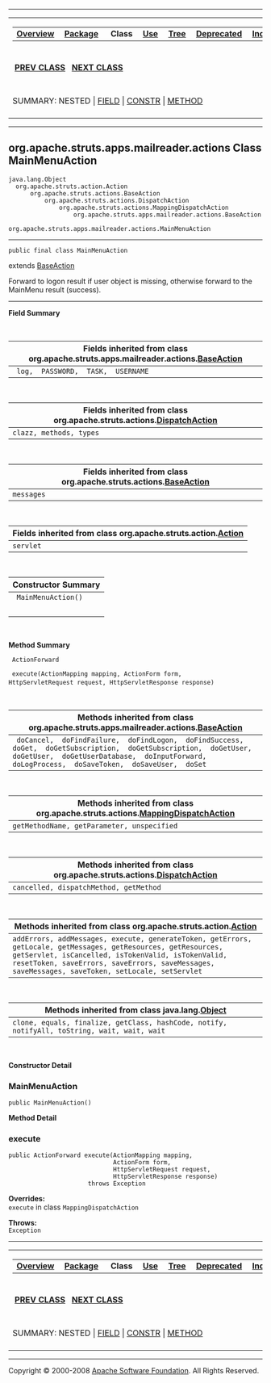 ------------------------------------------------------------------------

<span id="navbar_top"></span> [](#skip-navbar_top "Skip navigation links")

<table>
<colgroup>
<col width="50%" />
<col width="50%" />
</colgroup>
<tbody>
<tr class="odd">
<td align="left"><span id="navbar_top_firstrow"></span>
<table>
<tbody>
<tr class="odd">
<td align="left"><a href="../../../../../../overview-summary.html.md"><strong>Overview</strong></a> </td>
<td align="left"><a href="package-summary.html.md"><strong>Package</strong></a> </td>
<td align="left"> <strong>Class</strong> </td>
<td align="left"><a href="class-use/MainMenuAction.html.md"><strong>Use</strong></a> </td>
<td align="left"><a href="package-tree.html.md"><strong>Tree</strong></a> </td>
<td align="left"><a href="../../../../../../deprecated-list.html.md"><strong>Deprecated</strong></a> </td>
<td align="left"><a href="../../../../../../index-all.html.md"><strong>Index</strong></a> </td>
<td align="left"><a href="../../../../../../help-doc.html.md"><strong>Help</strong></a> </td>
</tr>
</tbody>
</table></td>
<td align="left"></td>
</tr>
<tr class="even">
<td align="left"> <a href="../../../../../../org/apache/struts/apps/mailreader/actions/LogonAction.html.md" title="class in org.apache.struts.apps.mailreader.actions"><strong>PREV CLASS</strong></a>   <a href="../../../../../../org/apache/struts/apps/mailreader/actions/RegistrationAction.html" title="class in org.apache.struts.apps.mailreader.actions"><strong>NEXT CLASS</strong></a></td>
<td align="left"><a href="../../../../../../index.html.md?org/apache/struts/apps/mailreader/actions/MainMenuAction.html"><strong>FRAMES</strong></a>    <a href="MainMenuAction.html"><strong>NO FRAMES</strong></a>    
<a href="../../../../../../allclasses-noframe.html.md"><strong>All Classes</strong></a></td>
</tr>
<tr class="odd">
<td align="left">SUMMARY: NESTED | <a href="#fields_inherited_from_class_org.apache.struts.apps.mailreader.actions.BaseAction">FIELD</a> | <a href="#constructor_summary">CONSTR</a> | <a href="#method_summary">METHOD</a></td>
<td align="left">DETAIL: FIELD | <a href="#constructor_detail">CONSTR</a> | <a href="#method_detail">METHOD</a></td>
</tr>
</tbody>
</table>

<span id="skip-navbar_top"></span>

------------------------------------------------------------------------

org.apache.struts.apps.mailreader.actions
 Class MainMenuAction
-----------------------------------------

    java.lang.Object
      org.apache.struts.action.Action
          org.apache.struts.actions.BaseAction
              org.apache.struts.actions.DispatchAction
                  org.apache.struts.actions.MappingDispatchAction
                      org.apache.struts.apps.mailreader.actions.BaseAction
                          org.apache.struts.apps.mailreader.actions.MainMenuAction

------------------------------------------------------------------------

    public final class MainMenuAction

extends [BaseAction](../../../../../../org/apache/struts/apps/mailreader/actions/BaseAction.html.md "class in org.apache.struts.apps.mailreader.actions")

Forward to logon result if user object is missing, otherwise forward to the MainMenu result (success).

------------------------------------------------------------------------

<span id="field_summary"></span>

**Field Summary**

 <span id="fields_inherited_from_class_org.apache.struts.apps.mailreader.actions.BaseAction"></span>

| **Fields inherited from class org.apache.struts.apps.mailreader.actions.[BaseAction](../../../../../../org/apache/struts/apps/mailreader/actions/BaseAction.html.md "class in org.apache.struts.apps.mailreader.actions")** |
|--------------------------------------------------------------------------------------------------------------------------------------------------------------------------------------------------------------------------|
| ` log,  PASSWORD,  TASK,  USERNAME`                                                                                                                                                                                      |

 <span id="fields_inherited_from_class_org.apache.struts.actions.DispatchAction"></span>

| **Fields inherited from class org.apache.struts.actions.[DispatchAction](http://struts.apache.org/apidocs/org/apache/struts/actions/DispatchAction.html.md?is-external=true "class or interface in org.apache.struts.actions")** |
|-------------------------------------------------------------------------------------------------------------------------------------------------------------------------------------------------------------------------------|
| `clazz, methods, types`                                                                                                                                                                                                       |

 <span id="fields_inherited_from_class_org.apache.struts.actions.BaseAction"></span>

| **Fields inherited from class org.apache.struts.actions.[BaseAction](http://struts.apache.org/apidocs/org/apache/struts/actions/BaseAction.html.md?is-external=true "class or interface in org.apache.struts.actions")** |
|-----------------------------------------------------------------------------------------------------------------------------------------------------------------------------------------------------------------------|
| `messages`                                                                                                                                                                                                            |

 <span id="fields_inherited_from_class_org.apache.struts.action.Action"></span>

| **Fields inherited from class org.apache.struts.action.[Action](http://struts.apache.org/apidocs/org/apache/struts/action/Action.html.md?is-external=true "class or interface in org.apache.struts.action")** |
|------------------------------------------------------------------------------------------------------------------------------------------------------------------------------------------------------------|
| `servlet`                                                                                                                                                                                                  |

  <span id="constructor_summary"></span>

| **Constructor Summary** |
|-------------------------|
| ` MainMenuAction()`     
                          |

  <span id="method_summary"></span>

**Method Summary**

` ActionForward`

` execute(ActionMapping mapping, ActionForm form, HttpServletRequest request, HttpServletResponse response)`
            

 <span id="methods_inherited_from_class_org.apache.struts.apps.mailreader.actions.BaseAction"></span>

| **Methods inherited from class org.apache.struts.apps.mailreader.actions.[BaseAction](../../../../../../org/apache/struts/apps/mailreader/actions/BaseAction.html.md "class in org.apache.struts.apps.mailreader.actions")** |
|---------------------------------------------------------------------------------------------------------------------------------------------------------------------------------------------------------------------------|
| ` doCancel,  doFindFailure,  doFindLogon,  doFindSuccess,  doGet,  doGetSubscription,  doGetSubscription,  doGetUser,  doGetUser,  doGetUserDatabase,  doInputForward,  doLogProcess,  doSaveToken,  doSaveUser,  doSet`  |

 <span id="methods_inherited_from_class_org.apache.struts.actions.MappingDispatchAction"></span>

| **Methods inherited from class org.apache.struts.actions.[MappingDispatchAction](http://struts.apache.org/apidocs/org/apache/struts/actions/MappingDispatchAction.html.md?is-external=true "class or interface in org.apache.struts.actions")** |
|----------------------------------------------------------------------------------------------------------------------------------------------------------------------------------------------------------------------------------------------|
| `getMethodName, getParameter, unspecified`                                                                                                                                                                                                   |

 <span id="methods_inherited_from_class_org.apache.struts.actions.DispatchAction"></span>

| **Methods inherited from class org.apache.struts.actions.[DispatchAction](http://struts.apache.org/apidocs/org/apache/struts/actions/DispatchAction.html.md?is-external=true "class or interface in org.apache.struts.actions")** |
|--------------------------------------------------------------------------------------------------------------------------------------------------------------------------------------------------------------------------------|
| `cancelled, dispatchMethod, getMethod`                                                                                                                                                                                         |

 <span id="methods_inherited_from_class_org.apache.struts.action.Action"></span>

| **Methods inherited from class org.apache.struts.action.[Action](http://struts.apache.org/apidocs/org/apache/struts/action/Action.html.md?is-external=true "class or interface in org.apache.struts.action")**                                                            |
|------------------------------------------------------------------------------------------------------------------------------------------------------------------------------------------------------------------------------------------------------------------------|
| `addErrors, addMessages, execute, generateToken, getErrors, getLocale, getMessages, getResources, getResources, getServlet, isCancelled, isTokenValid, isTokenValid, resetToken, saveErrors, saveErrors, saveMessages, saveMessages, saveToken, setLocale, setServlet` |

 <span id="methods_inherited_from_class_java.lang.Object"></span>

| **Methods inherited from class java.lang.[Object](http://java.sun.com/j2se/1.4.2/docs/api/java/lang/Object.html.md?is-external=true "class or interface in java.lang")** |
|-----------------------------------------------------------------------------------------------------------------------------------------------------------------------|
| `clone, equals, finalize, getClass, hashCode, notify, notifyAll, toString, wait, wait, wait`                                                                          |

 

<span id="constructor_detail"></span>

**Constructor Detail**

### MainMenuAction

    public MainMenuAction()

<span id="method_detail"></span>

**Method Detail**

### execute

    public ActionForward execute(ActionMapping mapping,
                                 ActionForm form,
                                 HttpServletRequest request,
                                 HttpServletResponse response)
                          throws Exception

**Overrides:**  
`execute` in class `MappingDispatchAction`

<!-- -->

**Throws:**  
`Exception`

------------------------------------------------------------------------

<span id="navbar_bottom"></span> [](#skip-navbar_bottom "Skip navigation links")

<table>
<colgroup>
<col width="50%" />
<col width="50%" />
</colgroup>
<tbody>
<tr class="odd">
<td align="left"><span id="navbar_bottom_firstrow"></span>
<table>
<tbody>
<tr class="odd">
<td align="left"><a href="../../../../../../overview-summary.html.md"><strong>Overview</strong></a> </td>
<td align="left"><a href="package-summary.html.md"><strong>Package</strong></a> </td>
<td align="left"> <strong>Class</strong> </td>
<td align="left"><a href="class-use/MainMenuAction.html.md"><strong>Use</strong></a> </td>
<td align="left"><a href="package-tree.html.md"><strong>Tree</strong></a> </td>
<td align="left"><a href="../../../../../../deprecated-list.html.md"><strong>Deprecated</strong></a> </td>
<td align="left"><a href="../../../../../../index-all.html.md"><strong>Index</strong></a> </td>
<td align="left"><a href="../../../../../../help-doc.html.md"><strong>Help</strong></a> </td>
</tr>
</tbody>
</table></td>
<td align="left"></td>
</tr>
<tr class="even">
<td align="left"> <a href="../../../../../../org/apache/struts/apps/mailreader/actions/LogonAction.html.md" title="class in org.apache.struts.apps.mailreader.actions"><strong>PREV CLASS</strong></a>   <a href="../../../../../../org/apache/struts/apps/mailreader/actions/RegistrationAction.html" title="class in org.apache.struts.apps.mailreader.actions"><strong>NEXT CLASS</strong></a></td>
<td align="left"><a href="../../../../../../index.html.md?org/apache/struts/apps/mailreader/actions/MainMenuAction.html"><strong>FRAMES</strong></a>    <a href="MainMenuAction.html"><strong>NO FRAMES</strong></a>    
<a href="../../../../../../allclasses-noframe.html.md"><strong>All Classes</strong></a></td>
</tr>
<tr class="odd">
<td align="left">SUMMARY: NESTED | <a href="#fields_inherited_from_class_org.apache.struts.apps.mailreader.actions.BaseAction">FIELD</a> | <a href="#constructor_summary">CONSTR</a> | <a href="#method_summary">METHOD</a></td>
<td align="left">DETAIL: FIELD | <a href="#constructor_detail">CONSTR</a> | <a href="#method_detail">METHOD</a></td>
</tr>
</tbody>
</table>

<span id="skip-navbar_bottom"></span>

------------------------------------------------------------------------

Copyright © 2000-2008 [Apache Software Foundation](http://www.apache.org/). All Rights Reserved.
